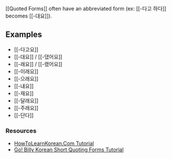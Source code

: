 [[Quoted Forms]] often have an abbreviated form (ex: [[-다고 하다]] becomes [[-대요]]).
## Examples
- [[-다고요]]
- [[-대요]] / [[-댔어요]]
- [[-래요]] / [[-랬어요]]
- [[-이래요]]
- [[-으래요]]
- [[-냬요]]
- [[-재요]]
- [[-달래요]]
- [[-주래요]]
- [[-단다]]
### Resources
 - [HowToLearnKorean.Com Tutorial](https://www.howtostudykorean.com/unit-5/lessons-101-108/lesson-102/)
- [Go! Billy Korean Short Quoting Forms Tutorial](https://www.youtube.com/watch?v=g6xm_xeNqd8)
